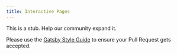 ```yaml
---
title: Interactive Pages
---
```


This is a stub. Help our community expand it.

Please use the [Gatsby Style Guide](/contributing/gatsby-style-guide/) to ensure your
Pull Request gets accepted.
